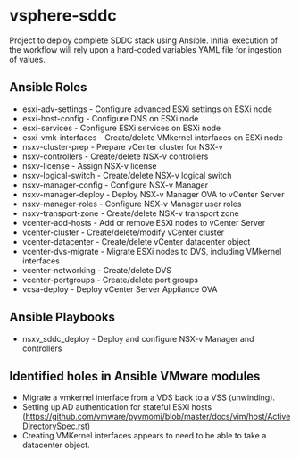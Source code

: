 # vsphere-sddc
Project to deploy complete SDDC stack using Ansible. Initial execution of the workflow will rely upon a hard-coded variables YAML file for ingestion of values.

## Ansible Roles
* esxi-adv-settings     - Configure advanced ESXi settings on ESXi node
* esxi-host-config       - Configure DNS on ESXi node
* esxi-services         - Configure ESXi services on ESXi node
* esxi-vmk-interfaces   - Create/delete VMkernel interfaces on ESXi node
* nsxv-cluster-prep     - Prepare vCenter cluster for NSX-v
* nsxv-controllers      - Create/delete NSX-v controllers
* nsxv-license          - Assign NSX-v license
* nsxv-logical-switch   - Create/delete NSX-v logical switch
* nsxv-manager-config   - Configure NSX-v Manager
* nsxv-manager-deploy   - Deploy NSX-v Manager OVA to vCenter Server
* nsxv-manager-roles    - Configure NSX-v Manager user roles
* nsxv-transport-zone   - Create/delete NSX-v transport zone
* vcenter-add-hosts	- Add or remove ESXi nodes to vCenter Server
* vcenter-cluster       - Create/delete/modify vCenter cluster
* vcenter-datacenter    - Create/delete vCenter datacenter object
* vcenter-dvs-migrate   - Migrate ESXi nodes to DVS, including VMkernel interfaces
* vcenter-networking    - Create/delete DVS
* vcenter-portgroups    - Create/delete port groups
* vcsa-deploy           - Deploy vCenter Server Appliance OVA

## Ansible Playbooks
* nsxv_sddc_deploy	- Deploy and configure NSX-v Manager and controllers

## Identified holes in Ansible VMware modules
- Migrate a vmkernel interface from a VDS back to a VSS (unwinding).
- Setting up AD authentication for stateful ESXi hosts (https://github.com/vmware/pyvmomi/blob/master/docs/vim/host/ActiveDirectorySpec.rst)
- Creating VMKernel interfaces appears to need to be able to take a datacenter object.
